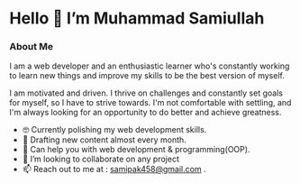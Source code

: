  #                                                     Hello 👋 I’m Muhammad Samiullah
 
### About Me

I am a web developer and an enthusiastic learner who's constantly working to learn new things and improve my skills to be the best version of myself.

I am motivated and driven. I thrive on challenges and constantly set goals for myself, so I have to strive towards. I'm not comfortable with settling, and I'm always looking for an opportunity to do better and achieve greatness.

- :nerd_face: Currently polishing my web development skills.
- 🌱 Drafting new content almost every month.
- :speech_balloon: Can help you with web development & programming(OOP).
- 💞️ I’m looking to collaborate on any project
- 📫 Reach out to me at : samipak458@gmail.com .

<!---
samipak458/samipak458 is a ✨ special ✨ repository because its `README.md` (this file) appears on your GitHub profile.
You can click the Preview link to take a look at your changes.
--->
